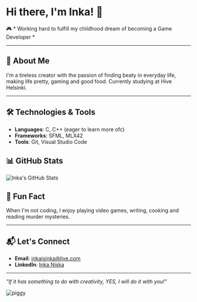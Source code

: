 # Hi there, I'm Inka! 👋

🎮 * Working hard to fulfill my childhood dream of becoming a Game Developer *

---

## 🌟 About Me
I'm a tireless creator with the passion of finding beaty in everyday life, making life pretty, gaming and good food. Currently studying at Hive Helsinki.  

---

## 🛠️ Technologies & Tools
- **Languages**: C, C++ (eager to learn more ofc)
- **Frameworks**: SFML, MLX42
- **Tools**: Git, Visual Studio Code

## 📊 GitHub Stats
![Inka's GitHub Stats](https://github-readme-stats.vercel.app/api?username=inka&show_icons=true&theme=radical)

## 🎉 Fun Fact
When I'm not coding, I enjoy playing video games, writing, cooking and reading murder mysteries.

---

## 📬 Let's Connect
- **Email**: [inkaisinka@live.com](mailto:inkaisinka@live.com)
- **LinkedIn**: [Inka Niska](https://linkedin.com/in/inka-niska-683045273)

---
*"If it has something to do with creativity, YES, I will do it with you!"*

![piggy](https://github.com/inkaonkala/inkaonkala/assets/70053619/b0f48cea-66d7-4760-a97c-7e107bc976b6)

